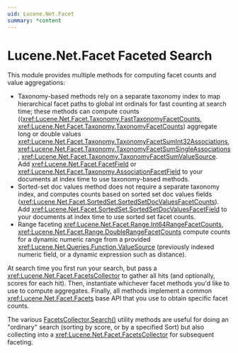 ```yaml
---
uid: Lucene.Net.Facet
summary: *content
---
```


<!--
 Licensed to the Apache Software Foundation (ASF) under one or more
 contributor license agreements.  See the NOTICE file distributed with
 this work for additional information regarding copyright ownership.
 The ASF licenses this file to You under the Apache License, Version 2.0
 (the "License"); you may not use this file except in compliance with
 the License.  You may obtain a copy of the License at

     http://www.apache.org/licenses/LICENSE-2.0

 Unless required by applicable law or agreed to in writing, software
 distributed under the License is distributed on an "AS IS" BASIS,
 WITHOUT WARRANTIES OR CONDITIONS OF ANY KIND, either express or implied.
 See the License for the specific language governing permissions and
 limitations under the License.
-->

# Lucene.Net.Facet Faceted Search

 This module provides multiple methods for computing facet counts and value aggregations:

* Taxonomy-based methods rely on a separate taxonomy index to map hierarchical facet paths to global int ordinals for fast counting at search time; these methods can compute counts ((<xref:Lucene.Net.Facet.Taxonomy.FastTaxonomyFacetCounts>, <xref:Lucene.Net.Facet.Taxonomy.TaxonomyFacetCounts>) aggregate long or double values <xref:Lucene.Net.Facet.Taxonomy.TaxonomyFacetSumInt32Associations>, <xref:Lucene.Net.Facet.Taxonomy.TaxonomyFacetSumSingleAssociations>, <xref:Lucene.Net.Facet.Taxonomy.TaxonomyFacetSumValueSource>. Add <xref:Lucene.Net.Facet.FacetField> or <xref:Lucene.Net.Facet.Taxonomy.AssociationFacetField> to your documents at index time to use taxonomy-based methods.
* Sorted-set doc values method does not require a separate taxonomy index, and computes counts based on sorted set doc values fields (<xref:Lucene.Net.Facet.SortedSet.SortedSetDocValuesFacetCounts>). Add <xref:Lucene.Net.Facet.SortedSet.SortedSetDocValuesFacetField> to your documents at index time to use sorted set facet counts.
* Range faceting <xref:Lucene.Net.Facet.Range.Int64RangeFacetCounts>, <xref:Lucene.Net.Facet.Range.DoubleRangeFacetCounts> compute counts for a dynamic numeric range from a provided <xref:Lucene.Net.Queries.Function.ValueSource> (previously indexed numeric field, or a dynamic expression such as distance). 

 At search time you first run your search, but pass a <xref:Lucene.Net.Facet.FacetsCollector> to gather all hits (and optionally, scores for each hit). Then, instantiate whichever facet methods you'd like to use to compute aggregates. Finally, all methods implement a common <xref:Lucene.Net.Facet.Facets> base API that you use to obtain specific facet counts. 

 The various [FacetsCollector.Search()](xref:Lucene.Net.Facet.FacetsCollector#Lucene_Net_Facet_FacetsCollector_Search_Lucene_Net_Search_IndexSearcher_Lucene_Net_Search_Query_Lucene_Net_Search_Filter_System_Int32_Lucene_Net_Search_ICollector_) utility methods are useful for doing an "ordinary" search (sorting by score, or by a specified Sort) but also collecting into a <xref:Lucene.Net.Facet.FacetsCollector> for subsequent faceting. 